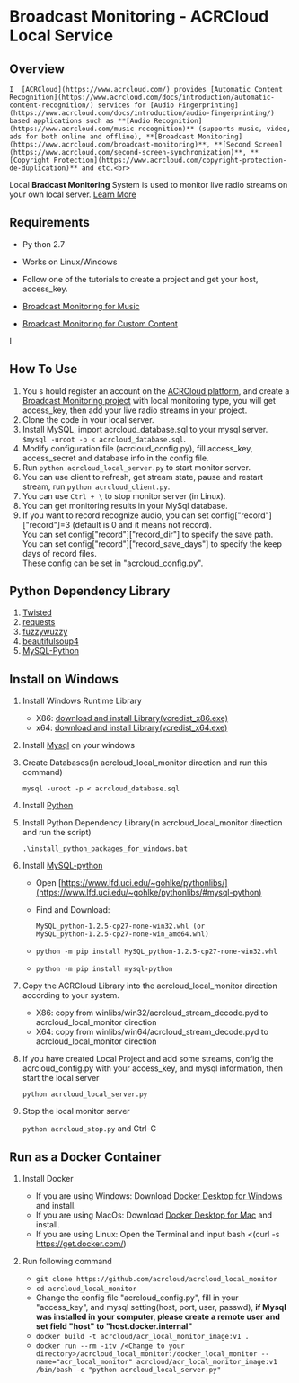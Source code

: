 # Broadcast Monitoring - ACRCloud Local Service

## Overview
    I  [ACRCloud](https://www.acrcloud.com/) provides [Automatic Content Recognition](https://www.acrcloud.com/docs/introduction/automatic-content-recognition/) services for [Audio Fingerprinting](https://www.acrcloud.com/docs/introduction/audio-fingerprinting/) based applications such as **[Audio Recognition](https://www.acrcloud.com/music-recognition)** (supports music, video, ads for both online and offline), **[Broadcast Monitoring](https://www.acrcloud.com/broadcast-monitoring)**, **[Second Screen](https://www.acrcloud.com/second-screen-synchronization)**, **[Copyright Protection](https://www.acrcloud.com/copyright-protection-de-duplication)** and etc.<br>
  
Local **Bradcast Monitoring** System is used to monitor live radio streams on your own local server. [Learn More](https://www.acrcloud.com/docs/acrcloud-services/for-pc-server/radio-airplay-monitoring-music/#server-location)

## Requirements
* Py    thon 2.7
* Works on Linux/Windows
* Follow one of the tutorials to create a project and get your host, access_key.

 * [Broadcast Monitoring for Music](https://www.acrcloud.com/docs/tutorials/broadcast-monitoring-for-music/)
 
 * [Broadcast Monitoring for Custom Content](https://www.acrcloud.com/docs/tutorials/broadcast-monitoring-for-custom-content/)

I
## How To Use
1. You s    hould register an account on the [ACRCloud platform](https://console.acrcloud.com/), and create a [Broadcast Monitoring project](https://www.acrcloud.com/docs/tutorials/broadcast-monitoring-for-music/) with local monitoring type, you will get access_key, then add your live radio streams in your project.
2. Clone the code in your local server.
3. Install MySQL, import acrcloud_database.sql to your mysql server. `$mysql -uroot -p < acrcloud_database.sql`.
4. Modify configuration file (acrcloud_config.py), fill access_key, access_secret and database info in the config file.
5. Run `python acrcloud_local_server.py` to start monitor server.
6. You can use client to refresh, get stream state, pause and restart stream, run `python acrcloud_client.py`.
7. You can use `Ctrl + \` to stop monitor server (in Linux).
8. You can get monitoring results in your MySql database.
9. If you want to record recognize audio, you can set config["record"]["record"]=3 (default is 0 and it means not record).<br>
   You can set config["record"]["record_dir"] to specify the save path.<br>
   You can set config["record"]["record_save_days"] to specify the keep days of record files.<br>
   These config can be set in "acrcloud_config.py".<br>

## Python Dependency Library
1. [Twisted](https://github.com/twisted/twisted)
2. [requests](https://pypi.org/project/requests/)
3. [fuzzywuzzy](https://github.com/seatgeek/fuzzywuzzy)
4. [beautifulsoup4](https://pypi.python.org/pypi/beautifulsoup4)
5. [MySQL-Python](https://pypi.python.org/pypi/MySQL-python)


## Install on Windows

1. Install Windows Runtime Library
    
    * X86: [download and install Library(vcredist_x86.exe)](https://www.microsoft.com/en-us/download/details.aspx?id=5555)
    * x64: [download and install Library(vcredist_x64.exe)](https://www.microsoft.com/en-us/download/details.aspx?id=14632)

2. Install [Mysql](https://dev.mysql.com/downloads/installer/) on your windows
3. Create Databases(in acrcloud_local_monitor direction and run this command)

    `mysql -uroot -p < acrcloud_database.sql`

4. Install [Python](https://www.python.org/downloads/)
5. Install Python Dependency Library(in acrcloud_local_monitor direction and run the script)
    
    `.\install_python_packages_for_windows.bat`

6. Install [MySQL-python](https://pypi.org/project/MySQL-python/1.2.5/)
    
    * Open [https://www.lfd.uci.edu/~gohlke/pythonlibs/](https://www.lfd.uci.edu/~gohlke/pythonlibs/#mysql-python)
    * Find and Download:

        `MySQL_python‑1.2.5‑cp27‑none‑win32.whl (or MySQL_python‑1.2.5‑cp27‑none‑win_amd64.whl)`

    * `python -m pip install MySQL_python‑1.2.5‑cp27‑none‑win32.whl`
    * `python -m pip install mysql-python`        

7. Copy the ACRCloud Library into the acrcloud_local_monitor direction according to your system.

    * X86: copy from winlibs/win32/acrcloud_stream_decode.pyd to acrcloud_local_monitor direction
    * X64: copy from winlibs/win64/acrcloud_stream_decode.pyd to acrcloud_local_monitor direction

8. If you have created Local Project and add some streams, config the acrcloud_config.py with your access_key, and mysql information, then start the local server

    `python acrcloud_local_server.py`

9. Stop the local monitor server

    `python acrcloud_stop.py` and Ctrl-C


## Run as a Docker Container

1. Install Docker

    * If you are using Windows: Download [Docker Desktop for Windows](https://download.docker.com/win/stable/Docker%20for%20Windows%20Installer.exe) and install.
    * If you are using MacOs: Download [Docker Desktop for Mac](https://download.docker.com/mac/stable/Docker.dmg) and install.
    * If you are using Linux: Open the Terminal and input bash <(curl -s https://get.docker.com/)

2. Run following command

    * `git clone https://github.com/acrcloud/acrcloud_local_monitor`
    * `cd acrcloud_local_monitor`
    *  Change the config file "acrcloud_config.py", fill in your "access_key", and mysql setting(host, port, user, passwd), **if Mysql was installed in your computer, please create a remote user and set field "host" to "host.docker.internal"**
    * `docker build -t acrcloud/acr_local_monitor_image:v1 .`
    * `docker run --rm -itv /<Change to your directory>/acrcloud_local_monitor:/docker_local_monitor --name="acr_local_monitor" acrcloud/acr_local_monitor_image:v1 /bin/bash -c "python acrcloud_local_server.py"`
